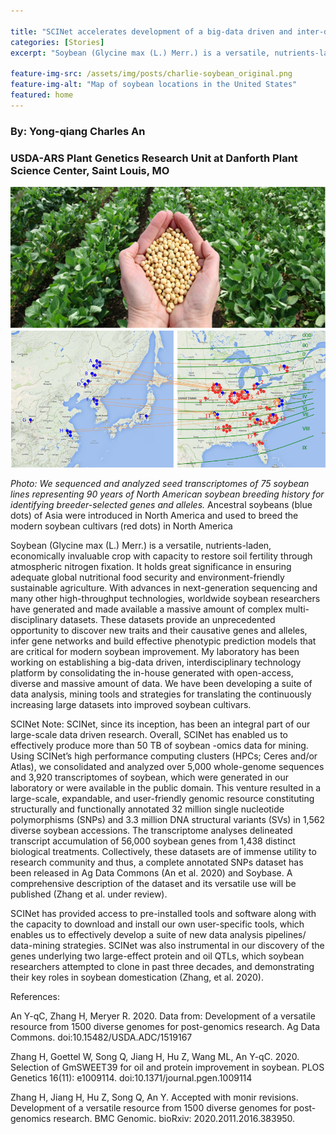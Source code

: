 ```yaml
---

title: "SCINet accelerates development of a big-data driven and inter-disciplinary technology platform for soybean post-genomic research"
categories: [Stories]
excerpt: "Soybean (Glycine max (L.) Merr.) is a versatile, nutrients-laden, economically invaluable crop with capacity to restore soil fertility through atmospheric nitrogen fixation. It holds great significance in ensuring adequate global nutritional food security and environmentally friendly sustainable agriculture."

feature-img-src: /assets/img/posts/charlie-soybean_original.png
feature-img-alt: "Map of soybean locations in the United States"
featured: home
---
```

### By:  Yong-qiang Charles An
### USDA-ARS Plant Genetics Research Unit at Danforth Plant Science Center, Saint Louis, MO

![Map of soybean locations in the United States](/assets/img/posts/charlie-soybean_original.png)

*Photo: We sequenced and analyzed seed transcriptomes of 75 soybean lines representing 90 years of North American soybean breeding history for identifying breeder-selected genes and alleles.* Ancestral soybeans (blue dots) of Asia were introduced in North America and used to breed the modern soybean cultivars (red dots) in North America

Soybean (Glycine max (L.) Merr.) is a versatile, nutrients-laden, economically invaluable crop with capacity to restore soil fertility through atmospheric nitrogen fixation. It holds great significance in ensuring adequate global nutritional food security and environment-friendly sustainable agriculture. With advances in next-generation sequencing and many other high-throughput technologies, worldwide soybean researchers have generated and made available a massive amount of complex multi-disciplinary datasets. These datasets provide an unprecedented opportunity to discover new traits and their causative genes and alleles, infer gene networks and build effective phenotypic prediction models that are critical for modern soybean improvement.  My laboratory has been working on establishing a big-data driven, interdisciplinary technology platform by consolidating the in-house generated with open-access, diverse and massive amount of data. We have been developing a suite of data analysis, mining tools and strategies for translating the continuously increasing large datasets into improved soybean cultivars. 

SCINet Note: SCINet, since its inception, has been an integral part of our large-scale data driven research. Overall, SCINet has enabled us to effectively produce more than 50 TB of soybean -omics data for mining. Using SCINet’s high performance computing clusters (HPCs; Ceres and/or Atlas), we consolidated and analyzed over 5,000 whole-genome sequences and 3,920 transcriptomes of soybean, which were generated in our laboratory or were available in the public domain.  This venture resulted in a large-scale, expandable, and user-friendly genomic resource constituting structurally and functionally annotated  32 million single nucleotide polymorphisms (SNPs) and 3.3 million DNA structural variants (SVs) in 1,562 diverse soybean accessions. The transcriptome analyses delineated transcript accumulation of 56,000 soybean genes from 1,438 distinct biological treatments. Collectively, these datasets are of immense utility to research community and thus, a complete annotated SNPs dataset has been released in Ag Data Commons (An et al. 2020) and Soybase. A comprehensive description of the dataset and its versatile use will be published (Zhang et al. under review).

SCINet has provided access to pre-installed tools and software along with the capacity to download and install our own user-specific tools, which enables us to effectively develop a suite of new data analysis pipelines/ data-mining strategies. SCINet was also instrumental in our discovery of the genes underlying two large-effect protein and oil QTLs, which soybean researchers attempted to clone in past three decades, and demonstrating their key roles in soybean domestication (Zhang, et al. 2020).

References:

An Y-qC, Zhang H, Meryer R. 2020. Data from: Development of a versatile resource from 1500 diverse genomes for post-genomics research. Ag Data Commons. doi:10.15482/USDA.ADC/1519167

Zhang H, Goettel W, Song Q, Jiang H, Hu Z, Wang ML, An Y-qC. 2020. Selection of GmSWEET39 for oil and protein improvement in soybean. PLOS Genetics 16(11): e1009114. doi:10.1371/journal.pgen.1009114

Zhang H, Jiang H, Hu Z, Song Q, An Y. Accepted with monir revisions. Development of a versatile resource from 1500 diverse genomes for post-genomics research. BMC Genomic. bioRxiv: 2020.2011.2016.383950.


